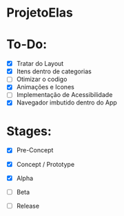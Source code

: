 # ProjetoElas

# To-Do:

- [x] Tratar do Layout
- [x] Itens dentro de categorias
- [ ] Otimizar o codigo
- [x] Animações e Icones
- [ ] Implementação de Acessibilidade
- [x] Navegador imbutido dentro do App

# Stages:
- [x] Pre-Concept
- [x] Concept / Prototype
- [x] Alpha
- [ ] Beta
- [ ] Release
 
